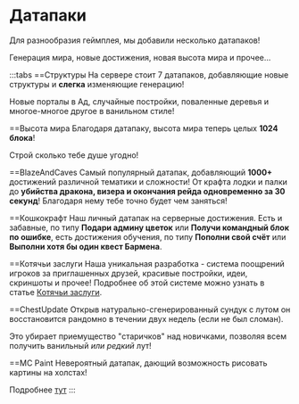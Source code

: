 # Датапаки

Для разнообразия геймплея, мы добавили несколько датапаков!

Генерация мира, новые достижения, новая высота мира и прочее...

:::tabs
==Структуры
На сервере стоит 7 датапаков, добавляющие новые структуры и **слегка** изменяющие генерацию!

Новые порталы в Ад, случайные постройки, поваленные деревья и многое-многое другое в ванильном стиле!

==Высота мира
Благодаря датапаку, высота мира теперь целых **1024 блока**!

Строй сколько тебе душе угодно!

==BlazeAndCaves
Самый популярный датапак, добавляющий **1000+** достижений различной тематики и сложности! От крафта лодки и палки до **убийства дракона, визера и окончания рейда одновременно за 30 секунд**! Благодаря нему тебе точно будет чем заняться!

==Кошкокрафт
Наш личный датапак на серверные достижения. Есть и забавные, по типу **Подари админу цветок** или **Получи командный блок по ошибке**, есть достижения обучения, по типу **Пополни свой счёт** или **Выполни хотя бы один квест Бармена**.

==Котячьи заслуги
Наша уникальная разработка - система поощрений игроков за приглашенных друзей, красивые постройки, идеи, скриншоты и прочее! Подробнее об этой системе можно узнать в статье [Котячьи заслуги](../rewards/catpass.md).

==ChestUpdate
Открыв натурально-сгенерированный сундук с лутом он восстановится рандомно в течении двух недель (если не был сломан).

Это убирает приемущество "старичков" над новичками, позволяя всем получить ванильный *или редкий* лут!

==MC Paint
Невероятный датапак, дающий возможность рисовать картины на холстах!

Подробнее [тут](./artmap.md)
:::